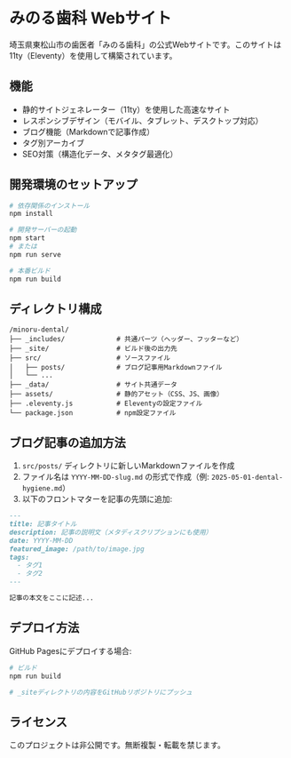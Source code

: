 # みのる歯科 Webサイト

埼玉県東松山市の歯医者「みのる歯科」の公式Webサイトです。このサイトは11ty（Eleventy）を使用して構築されています。

## 機能

- 静的サイトジェネレーター（11ty）を使用した高速なサイト
- レスポンシブデザイン（モバイル、タブレット、デスクトップ対応）
- ブログ機能（Markdownで記事作成）
- タグ別アーカイブ
- SEO対策（構造化データ、メタタグ最適化）

## 開発環境のセットアップ

```bash
# 依存関係のインストール
npm install

# 開発サーバーの起動
npm start
# または
npm run serve

# 本番ビルド
npm run build
```

## ディレクトリ構成

```
/minoru-dental/
├── _includes/             # 共通パーツ（ヘッダー、フッターなど）
├── _site/                 # ビルド後の出力先
├── src/                   # ソースファイル
│   ├── posts/             # ブログ記事用Markdownファイル
│   └── ...
├── _data/                 # サイト共通データ
├── assets/                # 静的アセット（CSS、JS、画像）
├── .eleventy.js           # Eleventyの設定ファイル
└── package.json           # npm設定ファイル
```

## ブログ記事の追加方法

1. `src/posts/` ディレクトリに新しいMarkdownファイルを作成
2. ファイル名は `YYYY-MM-DD-slug.md` の形式で作成（例: `2025-05-01-dental-hygiene.md`）
3. 以下のフロントマターを記事の先頭に追加:

```markdown
---
title: 記事タイトル
description: 記事の説明文（メタディスクリプションにも使用）
date: YYYY-MM-DD
featured_image: /path/to/image.jpg
tags:
  - タグ1
  - タグ2
---

記事の本文をここに記述...
```

## デプロイ方法

GitHub Pagesにデプロイする場合:

```bash
# ビルド
npm run build

# _siteディレクトリの内容をGitHubリポジトリにプッシュ
```

## ライセンス

このプロジェクトは非公開です。無断複製・転載を禁じます。